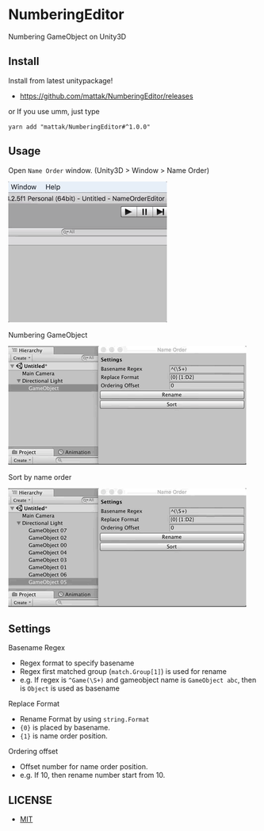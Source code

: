 # NumberingEditor

Numbering GameObject on Unity3D

## Install

Install from latest unitypackage!

- https://github.com/mattak/NumberingEditor/releases

or If you use umm, just type

```
yarn add "mattak/NumberingEditor#^1.0.0"
```

## Usage

Open `Name Order` window.
(Unity3D > Window > Name Order)

![open](./art/open.gif)

Numbering GameObject

![rename](./art/rename.gif)

Sort by name order

![sort](./art/sort.gif)

## Settings

Basename Regex
- Regex format to specify basename
- Regex first matched group (`match.Group[1]`) is used for rename
- e.g. If regex is `^Game(\S+)` and gameobject name is `GameObject abc`, then is `Object` is used as basename

Replace Format
- Rename Format by using `string.Format`
- `{0}` is placed by basename.
- `{1}` is name order position.

Ordering offset
- Offset number for name order position.
- e.g. If 10, then rename number start from 10.

## LICENSE

- [MIT](./LICENSE.md)
